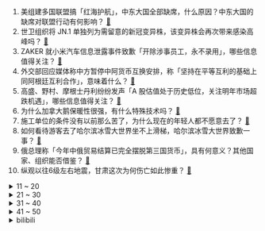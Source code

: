 1. 美组建多国联盟搞「红海护航」，中东大国全部缺席，什么原因？中东大国的缺席对联盟行动有何影响？ [:link:](https://www.zhihu.com/question/635785583)
2. 世卫组织将 JN.1 单独列为需留意的新冠变异株，该变异株会再次带来感染高峰吗？ [:link:](https://www.zhihu.com/question/635719114)
3. ZAKER 就小米汽车信息泄露事件致歉「开除涉事员工，永不录用」，哪些信息值得关注？ [:link:](https://www.zhihu.com/question/635789018)
4. 外交部回应媒体称中方暂停中阿货币互换安排，称「坚持在平等互利的基础上同阿根廷互利合作」，意味着什么？ [:link:](https://www.zhihu.com/question/635786051)
5. 高盛、野村、摩根士丹利纷纷发声「A 股估值处于历史低位，关注明年市场超跌机遇」，哪些信息值得关注？ [:link:](https://www.zhihu.com/question/635813134)
6. 为什么加拿大鹅保暖性很强，有什么特殊技术吗？ [:link:](https://www.zhihu.com/question/362394920)
7. 施工单位的条件没有以前那么苦了，为什么现在的年轻人都不愿意去了？ [:link:](https://www.zhihu.com/question/618872380)
8. 如何看待游客去了哈尔滨冰雪大世界坐不上滑梯，哈尔滨冰雪大世界致歉一事？ [:link:](https://www.zhihu.com/question/635628141)
9. 俄总理称「今年中俄贸易结算已完全摆脱第三国货币」，具有何意义？其他国家、组织能否借鉴？ [:link:](https://www.zhihu.com/question/635751660)
10. 纵观以往6级左右地震，甘肃这次为何伤亡如此惨重？ [:link:](https://www.zhihu.com/question/635746239)
<details>
<summary>11 ~ 20</summary>

11. ofo 还有 15 亿押金没退，创始人戴威美国创业又到失败边缘，哪些信息值得关注？ [:link:](https://www.zhihu.com/question/635784551)
12. 新能源车冬天的真实续航到底如何？ [:link:](https://www.zhihu.com/question/437998450)
13. 如何评价好莱坞电影《海王 2》？ [:link:](https://www.zhihu.com/question/485275829)
14. 明朝土木堡兵败，随征满朝文武真的就不明白吗，还是故意要促成这惊天的变动啊？ [:link:](https://www.zhihu.com/question/414258334)
15. 《英雄联盟》职业选手 XLB 宣布退役「到 RNG 时以为自己是天命之子」，如何评价他的职业生涯？ [:link:](https://www.zhihu.com/question/635564692)
16. 如何看待《元梦之星》开服出现大量外挂，会不会影响到玩家的游戏体验？ [:link:](https://www.zhihu.com/question/635779015)
17. 日本东芝公司正式退市，结束 74 年的上市历史，曾与夏普、松下合称日本白电三巨头，哪些信息值得关注？ [:link:](https://www.zhihu.com/question/635723697)
18. 如何看待 IGN 评选《塞尔达传说：王国之泪》为 2023 年度最佳游戏？ [:link:](https://www.zhihu.com/question/635378916)
19. 海底捞两门店计划推出自助餐，火锅品牌为何试水自助模式？如何看待此事？ [:link:](https://www.zhihu.com/question/635111666)
20. 董明珠曾建议立法对员工跳槽收培训费，称年轻人不该以自我为中心，如何看待这一观点？ [:link:](https://www.zhihu.com/question/635624859)
</details>
<details>
<summary>21 ~ 30</summary>

21. 多校发布硕博清退通知，如何看待高等教育「严进严出」的趋势？对考研有影响吗？ [:link:](https://www.zhihu.com/question/634506673)
22. 『2023』年，在职场中，你最多的一份收获来自哪里？ [:link:](https://www.zhihu.com/question/634367451)
23. 为什么人人都害怕成为「弱者」？社交中「需要帮助」为何如此令人羞耻？怎么改善这类「恐弱」心理？ [:link:](https://www.zhihu.com/question/633249697)
24. 临近 2024 春节，如何看待「习惯性报喜不报忧」的心态？当代人的「情绪出口」在哪里？ [:link:](https://www.zhihu.com/question/633249726)
25. 为什么江平的法治理论最终拥抱了吴敬琏的市场经济理论？为什么江平如此关注法治与市场经济的结合？ [:link:](https://www.zhihu.com/question/635752208)
26. 如何看待《原神》与三星堆博物馆的联动合作「仰观千秋，俯察万象」？ [:link:](https://www.zhihu.com/question/635747744)
27. 为什么大学宿舍不能养猫？ [:link:](https://www.zhihu.com/question/565328046)
28. 被生活「磨平棱角」好还是不好？面对「挑战」，我们应当「知难而退」还是「迎难而上」？ [:link:](https://www.zhihu.com/question/633249675)
29. 到目前为止，你认为原神设计最失败和最成功的角色分别是谁？ [:link:](https://www.zhihu.com/question/635328513)
30. 科学真的是需要可证伪的吗？ [:link:](https://www.zhihu.com/question/634733758)
</details>
<details>
<summary>31 ~ 40</summary>

31. 请问冬天去哈尔滨冰雪大世界，除了保暖还需要注意什么？ [:link:](https://www.zhihu.com/question/579442005)
32. 如何系统地自学摄影后期和调色？有什么工具能帮助？ [:link:](https://www.zhihu.com/question/41726610)
33. 如何看待QM报告显示，三线及以下城市线上高消费意愿用户增长贡献率达44.2%，新线市场发展潜力有多大？ [:link:](https://www.zhihu.com/question/635781503)
34. 如何评价温子仁执导，杰森·莫玛主演的电影《海王 2：失落的王国》？ [:link:](https://www.zhihu.com/question/635629256)
35. 23-24 赛季 NBA凯尔特人 126:132 勇士，如何评价这场比赛？ [:link:](https://www.zhihu.com/question/635738458)
36. 宅家过个松弛感新年，有哪些氛围感家居好物值得推荐？ [:link:](https://www.zhihu.com/question/634394588)
37. 为什么cs2和csgo不能共存？ [:link:](https://www.zhihu.com/question/634837945)
38. 一人一城一队！官方：拜仁与 34 岁穆勒续约至 2025 年，哪些信息值得关注？ [:link:](https://www.zhihu.com/question/635695047)
39. 23-24赛季NBA灰熊115:113逆转绝杀鹈鹕，莫兰德复出34分+压哨抛投绝杀，如何评价这场比赛？ [:link:](https://www.zhihu.com/question/635719280)
40. 报道称监管要求机构 29 日前完成股票程序化交易报告工作，未完成将被处罚，透露哪些信息？ [:link:](https://www.zhihu.com/question/635734907)
</details>
<details>
<summary>41 ~ 50</summary>

41. 中国连续第七个月减持美债，持仓年内已累计下降近千亿美元，续创 2009 年来新低，如何解读？ [:link:](https://www.zhihu.com/question/635757614)
42. 华为高管称鸿蒙生态设备总量超过 7 亿台，预计明年达 8 亿至 10 亿台，透露哪些信息？ [:link:](https://www.zhihu.com/question/635721545)
43. 2022 年我国在学研究生达 365 万，总规模位居世界第二，有哪些信息值得关注？ [:link:](https://www.zhihu.com/question/635590464)
44. 甘肃救援工作已基本结束，工作重点转为伤员救治和受灾群众生活安置，有哪些信息值得关注？ [:link:](https://www.zhihu.com/question/635742283)
45. 2023 全球十大工程成就发布，ChatGPT、鸿蒙操作系统等入选，还有哪些信息值得关注？ [:link:](https://www.zhihu.com/question/635734341)
46. 钛合金到底是不是做自行车车架的好材料？ [:link:](https://www.zhihu.com/question/619682116)
47. 胡塞武装回应美组建「护航联盟」，称美国在军事化红海，如何看待？还有哪些信息可关注？ [:link:](https://www.zhihu.com/question/635741987)
48. 索尼6700为什么价格掉的这么快？ [:link:](https://www.zhihu.com/question/633211535)
49. 韩网投票历史最佳辅助，BeryL第一， Meiko第五，如何评价这一榜单？ [:link:](https://www.zhihu.com/question/635560136)
50. 2023年快要结束了，今年你读了哪些值得推荐的书？ [:link:](https://www.zhihu.com/question/634228382)
</details><details>
<summary>bilibili</summary>

</details>
